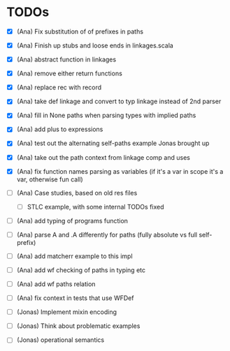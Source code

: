 # TODOs

- [x] (Ana) Fix substitution of of prefixes in paths
- [x] (Ana) Finish up stubs and loose ends in linkages.scala
- [x] (Ana) abstract function in linkages 
- [x] (Ana) remove either return functions
- [x] (Ana) replace rec with record 
- [x] (Ana) take def linkage and convert to typ linkage instead of 2nd parser
- [x] (Ana) fill in None paths when parsing types with implied paths
- [x] (Ana) add plus to expressions
- [x] (Ana) test out the alternating self-paths example Jonas brought up
- [x] (Ana) take out the path context from linkage comp and uses
- [x] (Ana) fix function names parsing as variables (if it's a var in scope it's a var, otherwise fun call)
- [ ] (Ana) Case studies, based on old res files
  - [ ] STLC example, with some internal TODOs fixed
- [ ] (Ana) add typing of programs function
- [ ] (Ana) parse A and .A differently for paths (fully absolute vs full self-prefix)
- [ ] (Ana) add matcherr example to this impl
- [ ] (Ana) add wf checking of paths in typing etc
- [ ] (Ana) add wf paths relation
- [ ] (Ana) fix context in tests that use WFDef


- [ ] (Jonas) Implement mixin encoding
- [ ] (Jonas) Think about problematic examples
- [ ] (Jonas) operational semantics